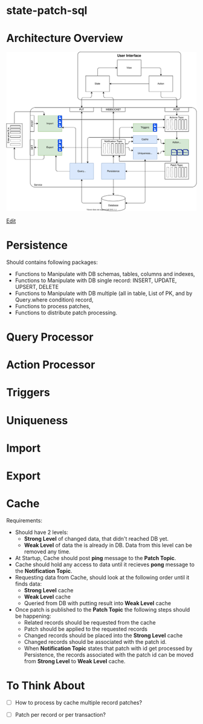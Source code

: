# state-patch-sql

# Architecture Overview

![Example](./architecture-overview.svg)

<a href="https://app.diagrams.net/#HYuriyGorvitovskiy%2Fstate-patch-sql%2Fmaster%2Farchitecture-overview.svg" target="_blank">Edit</a>

# Persistence

Should contains following packages:

* Functions to Manipulate with DB schemas, tables, columns and indexes,
* Functions to Manipulate with DB single record: INSERT, UPDATE, UPSERT, DELETE
* Functions to Manipulate with DB multiple (all in table, List of PK, and by Query.where condition) record,
* Functions to process patches,
* Functions to distribute patch processing.

# Query Processor

# Action Processor

# Triggers

# Uniqueness

# Import

# Export

# Cache

Requirements:

* Should have 2 levels:
  * **Strong Level** of changed data, that didn't reached DB yet. 
  * **Weak Level** of data the is already in DB. Data from this level can be removed any time.
* At Startup, Cache should post **ping** message to the **Patch Topic**.
* Cache should hold any access to data until it recieves **pong** message to the **Notification Topic**.
* Requesting data from Cache, should look at the following order until it finds data:
  * **Strong Level** cache
  * **Weak Level** cache
  * Queried from DB with putting result into **Weak Level** cache
* Once patch is published to the **Patch Topic** the following steps should be happening:
  * Related records should be requested from the cache
  * Patch should be applied to the requested records
  * Changed records should be placed into the **Strong Level** cache
  * Changed records should be associated with the patch id.
  * When **Notification Topic** states that patch with id get processed by Persistence, the records associated with the patch id can be moved from **Strong Level** to **Weak Level** cache.
  
# To Think About

- [ ] How to process by cache multiple record patches?
- [ ] Patch per record or per transaction?
  

